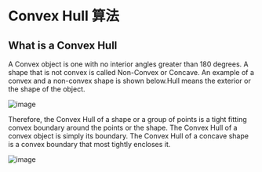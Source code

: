 # Convex Hull 算法

## What is a Convex Hull

A Convex object is one with no interior angles greater than 180 degrees. A shape that is not convex is called Non-Convex or Concave. An example of a convex and a non-convex shape is shown below.Hull means the exterior or the shape of the object.

![image](https://user-images.githubusercontent.com/27406337/183840891-2b9404e1-50e1-4227-8a9d-10fffeb7b16f.png)


Therefore, the Convex Hull of a shape or a group of points is a tight fitting convex boundary around the points or the shape. The Convex Hull of a convex object is simply its boundary. The Convex Hull of a concave shape is a convex boundary that most tightly encloses it.

![image](https://user-images.githubusercontent.com/27406337/183841077-d5704695-60e9-4429-b6ee-8f586e2eb077.png)


